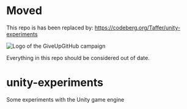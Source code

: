 # Moved

This repo is has been replaced by: https://codeberg.org/Taffer/unity-experiments

![Logo of the GiveUpGitHub campaign](https://sfconservancy.org/img/GiveUpGitHub.png)

Everything in this repo should be considered out of date.

# unity-experiments

Some experiments with the Unity game engine
